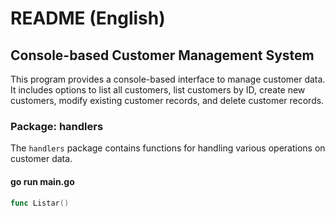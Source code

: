 # README (English)

## Console-based Customer Management System

This program provides a console-based interface to manage customer data. It includes options to list all customers, list customers by ID, create new customers, modify existing customer records, and delete customer records.

### Package: handlers

The `handlers` package contains functions for handling various operations on customer data.

#### go run main.go

```go
func Listar()
